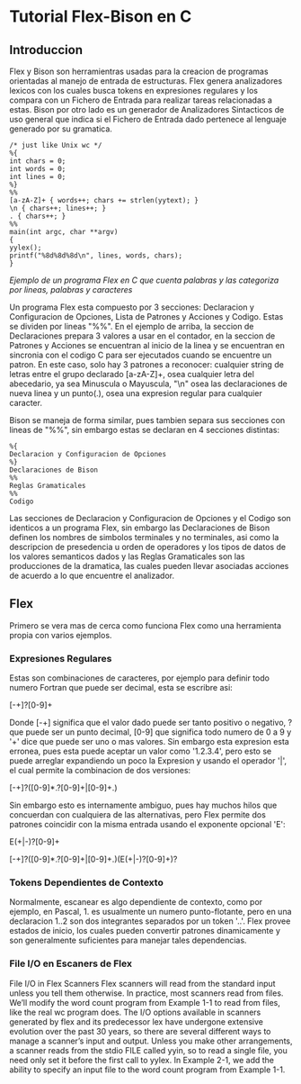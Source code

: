# Tutorial Flex-Bison en C
## Introduccion
Flex y Bison son herramientras usadas para la creacion de programas orientadas al manejo de entrada de estructuras. Flex genera analizadores lexicos con los cuales busca tokens en expresiones regulares y los compara con un Fichero de Entrada para realizar tareas relacionadas a estas. Bison por otro lado es un generador de Analizadores Sintacticos de uso general que indica si el Fichero de Entrada dado pertenece al lenguaje generado por su gramatica.

```
/* just like Unix wc */
%{
int chars = 0;
int words = 0;
int lines = 0;
%}
%%
[a-zA-Z]+ { words++; chars += strlen(yytext); }
\n { chars++; lines++; }
. { chars++; }
%%
main(int argc, char **argv)
{
yylex();
printf("%8d%8d%8d\n", lines, words, chars);
}
```
<em>Ejemplo de un programa Flex en C que cuenta palabras y las categoriza por lineas, palabras y caracteres</em>

Un programa Flex esta compuesto por 3 secciones: Declaracion y Configuracion de Opciones, Lista de Patrones y Acciones y Codigo. Estas se dividen por lineas "%%". En el ejemplo de arriba, la seccion de Declaraciones prepara 3 valores a usar en el contador, en la seccion de Patrones y Acciones se encuentran al inicio de la linea y se encuentran en sincronia con el codigo C para ser ejecutados cuando se encuentre un patron. En este caso, solo hay 3 patrones a reconocer: cualquier string de letras entre el grupo declarado [a-zA-Z]+, osea cualquier letra del abecedario, ya sea Minuscula o Mayuscula, "\n" osea las declaraciones de nueva linea y un punto(.), osea una expresion regular para cualquier caracter.

Bison se maneja de forma similar, pues tambien separa sus secciones con lineas de "%%", sin embargo estas se declaran en 4 secciones distintas:
```
%{
Declaracion y Configuracion de Opciones
%}
Declaraciones de Bison
%%
Reglas Gramaticales
%%
Codigo
```

Las secciones de Declaracion y Configuracion de Opciones y el Codigo son identicos a un programa Flex, sin embargo las Declaraciones de Bison definen los nombres de simbolos terminales y no terminales, asi como la descripcion de presedencia u orden de operadores y los tipos de datos de los valores semanticos dados y las Reglas Gramaticales son las producciones de la dramatica, las cuales pueden llevar asociadas acciones de acuerdo a lo que encuentre el analizador.

## Flex
Primero se vera mas de cerca como funciona Flex como una herramienta propia con varios ejemplos.

### Expresiones Regulares
Estas son combinaciones de caracteres, por ejemplo para definir todo numero Fortran que puede ser decimal, esta se escribre asi:

[-+]?[0-9]+

Donde [-+] significa que el valor dado puede ser tanto positivo o negativo, ? que puede ser un punto decimal, [0-9] que significa todo numero de 0 a 9 y '+' dice que puede ser uno o mas valores. Sin embargo esta expresion esta erronea, pues esta puede aceptar un valor como '1.2.3.4', pero esto se puede arreglar expandiendo un poco la Expresion y usando el operador '|', el cual permite la combinacion de dos versiones:

[-+]?([0-9]*\.?[0-9]+|[0-9]+\.)

Sin embargo esto es internamente ambiguo, pues hay muchos hilos que concuerdan con cualquiera de las alternativas, pero Flex permite dos patrones coincidir con la misma entrada usando el exponente opcional 'E':

E(+|-)?[0-9]+

[-+]?([0-9]*\.?[0-9]+|[0-9]+\.)(E(+|-)?[0-9]+)?

### Tokens Dependientes de Contexto
Normalmente, escanear es algo dependiente de contexto, como por ejemplo, en Pascal, 1. es usualmente un numero punto-flotante, pero en una declaracion 1..2 son dos integrantes separados por un token '..'. Flex provee estados de inicio, los cuales pueden convertir patrones dinamicamente y son generalmente suficientes para manejar tales dependencias.

### File I/O en Escaners de Flex



File I/O in Flex Scanners
Flex scanners will read from the standard input unless you tell them otherwise. In
practice, most scanners read from files. We’ll modify the word count program from
Example 1-1 to read from files, like the real wc program does.
The I/O options available in scanners generated by flex and its predecessor lex have
undergone extensive evolution over the past 30 years, so there are several different ways
to manage a scanner’s input and output. Unless you make other arrangements, a scanner
reads from the stdio FILE called yyin, so to read a single file, you need only set it
before the first call to yylex. In Example 2-1, we add the ability to specify an input file
to the word count program from Example 1-1.
